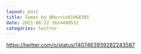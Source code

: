 ```yaml
--- 
layout: post 
title: Tweet by @Marvin81068385 
date: 2021-06-22 1624400532 
categories: twitter 
--- 
```

https://twitter.com/o/status/1407463939282243587